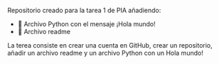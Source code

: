 Repositorio creado para la tarea 1 de PIA añadiendo:
- 👋 Archivo Python con el mensaje ¡Hola mundo!
- 👀 Archivo readme

La terea consiste en crear una cuenta en GitHub, crear un repositorio, añadir un archivo readme y un archivo Python con un Hola mundo!
